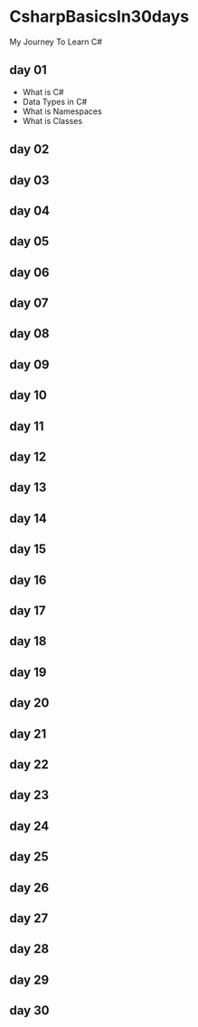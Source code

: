 # CsharpBasicsIn30days
My Journey To Learn C#
 
## day 01
 
- What is C# 
- Data Types in C# 
- What is Namespaces
- What is Classes

## day 02

## day 03
 
## day 04
 
## day 05
 
## day 06
 
## day 07
 
## day 08
 
## day 09
 
## day 10

## day 11
 
## day 12
 
## day 13

## day 14
 
## day 15
 
## day 16
 
## day 17
 
## day 18
 
## day 19
 
## day 20 

## day 21
 
## day 22
 
## day 23
 
## day 24
 
## day 25
 
## day 26
 
## day 27
 
## day 28
 
## day 29

## day 30
